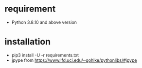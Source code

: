 # requirement
* Python 3.8.10 and above version

# installation
* pip3 install -U -r requirements.txt
* jpype from https://www.lfd.uci.edu/~gohlke/pythonlibs/#jpype 